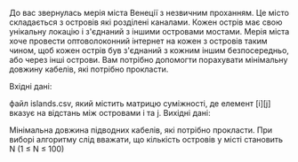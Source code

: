 До вас звернулась мерія міста Венеції з незвичним проханням. Це місто складається з островів які розділені каналами. Кожен острів має свою унікальну локацію і з'єднаний з іншими островами мостами. Мерія міста хоче провести оптоволоконний інтернет на кожен з островів таким чином, щоб кожен острів був з'єднаний з кожним іншим безпосередньо, або через інші острови. Вам потрібно допомогти порахувати мінімальну довжину кабелів, які потрібно прокласти.

Вхідні дані:

файл islands.csv, який містить матрицю суміжності, де елемент [i][j] вказує на відстань між островами i та j.
Вихідні дані:

Мінімальна довжина підводних кабелів, які потрібно прокласти.
При виборі алгоритму слід вважати, що кількість островів у місті становить N (1 ≤ N ≤ 100)
